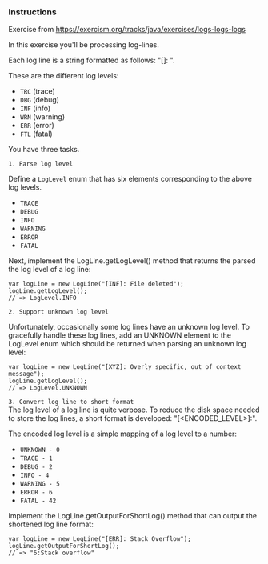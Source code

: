 ### Instructions
Exercise from https://exercism.org/tracks/java/exercises/logs-logs-logs

In this exercise you'll be processing log-lines.

Each log line is a string formatted as follows: "[<LVL>]: <MESSAGE>".

These are the different log levels:

* `TRC` (trace)
* `DBG` (debug)
* `INF` (info)
* `WRN` (warning)
* `ERR` (error)
* `FTL` (fatal)

You have three tasks.

`1. Parse log level`

Define a `LogLevel` enum that has six elements corresponding to the above log levels.

* `TRACE`
* `DEBUG`
* `INFO`
* `WARNING`
* `ERROR`
* `FATAL`

Next, implement the LogLine.getLogLevel() method that returns the parsed the log level of a log line:
```
var logLine = new LogLine("[INF]: File deleted");
logLine.getLogLevel();
// => LogLevel.INFO
```
`2. Support unknown log level` </br>

Unfortunately, occasionally some log lines have an unknown log level. To gracefully handle these log lines, add an UNKNOWN element to the LogLevel enum which should be returned when parsing an unknown log level:
```
var logLine = new LogLine("[XYZ]: Overly specific, out of context message");
logLine.getLogLevel();
// => LogLevel.UNKNOWN
```

`3. Convert log line to short format` </br>
   The log level of a log line is quite verbose. To reduce the disk space needed to store the log lines, a short format is developed: "[<ENCODED_LEVEL>]:<MESSAGE>".

The encoded log level is a simple mapping of a log level to a number:

* `UNKNOWN - 0`
* `TRACE - 1`
* `DEBUG - 2`
* `INFO - 4`
* `WARNING - 5`
* `ERROR - 6`
* `FATAL - 42`

Implement the LogLine.getOutputForShortLog() method that can output the shortened log line format:
```
var logLine = new LogLine("[ERR]: Stack Overflow");
logLine.getOutputForShortLog();
// => "6:Stack overflow"
```